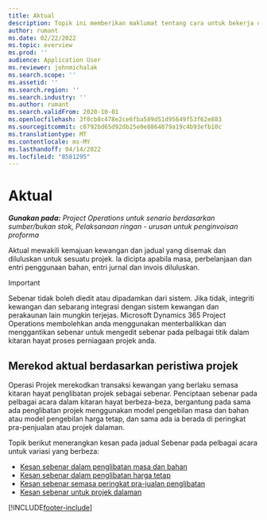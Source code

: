 ```yaml
---
title: Aktual
description: Topik ini memberikan maklumat tentang cara untuk bekerja dengan aktual dalam Microsoft Dynamics 365 Project Operations.
author: rumant
ms.date: 02/22/2022
ms.topic: overview
ms.prod: ''
audience: Application User
ms.reviewer: johnmichalak
ms.search.scope: ''
ms.assetid: ''
ms.search.region: ''
ms.search.industry: ''
ms.author: rumant
ms.search.validFrom: 2020-10-01
ms.openlocfilehash: 3f0cb8c478e2ce6fba589d51d95649f53f62e883
ms.sourcegitcommit: c0792bd65d92db25e0e8864879a19c4b93efb10c
ms.translationtype: MT
ms.contentlocale: ms-MY
ms.lasthandoff: 04/14/2022
ms.locfileid: "8581295"
---
```

# <a name="actuals"></a>Aktual

_**Gunakan pada:** Project Operations untuk senario berdasarkan sumber/bukan stok, Pelaksanaan ringan - urusan untuk penginvoisan proforma_

Aktual mewakili kemajuan kewangan dan jadual yang disemak dan diluluskan untuk sesuatu projek. Ia dicipta apabila masa, perbelanjaan dan entri penggunaan bahan, entri jurnal dan invois diluluskan.

> [!IMPORTANT]
> Sebenar tidak boleh diedit atau dipadamkan dari sistem. Jika tidak, integriti kewangan dan sebarang integrasi dengan sistem kewangan dan perakaunan lain mungkin terjejas. Microsoft Dynamics 365 Project Operations membolehkan anda menggunakan menterbalikkan dan menggantikan sebenar untuk mengedit sebenar pada pelbagai titik dalam kitaran hayat proses perniagaan projek anda.

## <a name="recording-actuals-based-on-project-events"></a>Merekod aktual berdasarkan peristiwa projek

Operasi Projek merekodkan transaksi kewangan yang berlaku semasa kitaran hayat penglibatan projek sebagai sebenar. Penciptaan sebenar pada pelbagai acara dalam kitaran hayat berbeza-beza, bergantung pada sama ada penglibatan projek menggunakan model pengebilan masa dan bahan atau model pengebilan harga tetap, dan sama ada ia berada di peringkat pra-penjualan atau projek dalaman.

Topik berikut menerangkan kesan pada jadual Sebenar pada pelbagai acara untuk variasi yang berbeza:

- [Kesan sebenar dalam penglibatan masa dan bahan](ActualsonTM.md)
- [Kesan sebenar dalam penglibatan harga tetap](ActualonFP.md)
- [Kesan sebenar semasa peringkat pra-jualan penglibatan](ActualonPreSales.md)
- [Kesan sebenar untuk projek dalaman](ActualonInternal.md)

[!INCLUDE[footer-include](../includes/footer-banner.md)]
